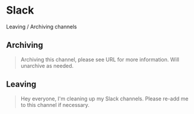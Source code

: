 # Slack

Leaving / Archiving channels

## Archiving

> Archiving this channel, please see URL for more information. Will unarchive as needed.

## Leaving

> Hey everyone, I'm cleaning up my Slack channels. Please re-add me to this channel if necessary.

